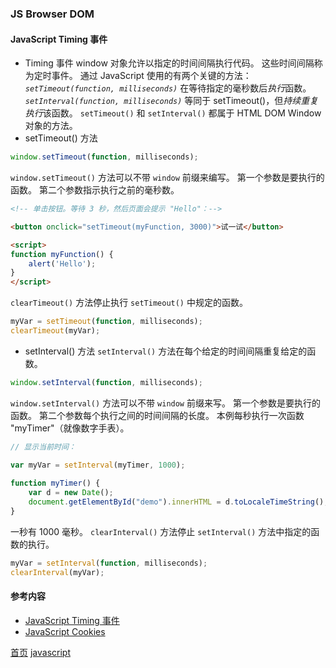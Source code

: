 ### JS Browser DOM

#### JavaScript Timing 事件
* Timing 事件
window 对象允许以指定的时间间隔执行代码。
这些时间间隔称为定时事件。
通过 JavaScript 使用的有两个关键的方法：
*`setTimeout(function, milliseconds)`*
在等待指定的毫秒数后*执行*函数。
*`setInterval(function, milliseconds)`*
等同于 setTimeout()，但*持续重复执行*该函数。
`setTimeout()` 和 `setInterval()` 都属于 HTML DOM Window 对象的方法。
* setTimeout() 方法
```javascript
window.setTimeout(function, milliseconds);
```
`window.setTimeout()` 方法可以不带 `window` 前缀来编写。
第一个参数是要执行的函数。
第二个参数指示执行之前的毫秒数。
```html
<!-- 单击按钮。等待 3 秒，然后页面会提示 "Hello"：-->

<button onclick="setTimeout(myFunction, 3000)">试一试</button>

<script>
function myFunction() {
    alert('Hello');
}
</script>
```
`clearTimeout()` 方法停止执行 `setTimeout()` 中规定的函数。
```javascript
myVar = setTimeout(function, milliseconds);
clearTimeout(myVar);
```
* setInterval() 方法
`setInterval()` 方法在每个给定的时间间隔重复给定的函数。
```javascript
window.setInterval(function, milliseconds);
```
`window.setInterval()` 方法可以不带 `window` 前缀来写。
第一个参数是要执行的函数。
第二个参数每个执行之间的时间间隔的长度。
本例每秒执行一次函数 "myTimer"（就像数字手表）。
```javascript
// 显示当前时间：

var myVar = setInterval(myTimer, 1000);
 
function myTimer() {
    var d = new Date();
    document.getElementById("demo").innerHTML = d.toLocaleTimeString();
}
```
一秒有 1000 毫秒。
`clearInterval()` 方法停止 `setInterval()` 方法中指定的函数的执行。
```javascript
myVar = setInterval(function, milliseconds);
clearInterval(myVar);
```

#### 参考内容
* [JavaScript Timing 事件](https://www.w3school.com.cn/js/js_timing.asp)
* [JavaScript Cookies](https://www.w3school.com.cn/js/js_cookies.asp)


[首页](../../README.md) [javascript](javascript.md)
